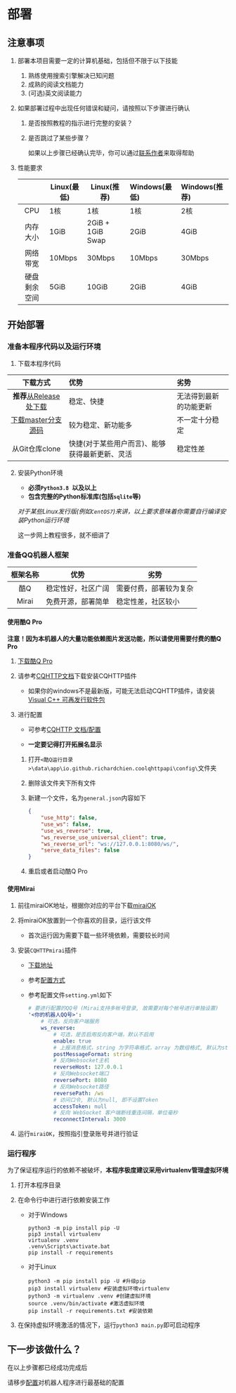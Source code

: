 # 部署

## 注意事项

1. 部署本项目需要一定的计算机基础，包括但不限于以下技能
    1. 熟练使用搜索引擎解决已知问题
    2. 成熟的阅读文档能力
    3. (可选)英文阅读能力

2. 如果部署过程中出现任何错误和疑问，请按照以下步骤进行确认

    1. 是否按照教程的指示进行完整的安装？

    2. 是否跳过了某些步骤？

        如果以上步骤已经确认完毕，你可以通过[联系作者](mailto:admin@yami,im)来取得帮助

3. 性能要求

    |              | Linux(最低) | Linux(推荐)      | Windows(最低) | Windows(推荐) |
    | :----------: | ----------- | ---------------- | :------------ | :------------ |
    |     CPU      | 1核         | 1核              | 1核           | 2核           |
    |   内存大小   | 1GiB        | 2GiB + 1GiB Swap | 2GiB          | 4GiB          |
    |   网络带宽   | 10Mbps      | 30Mbps           | 10Mbps        | 30Mbps        |
    | 硬盘剩余空间 | 5GiB        | 10GiB            | 2GiB          | 4GiB          |



## 开始部署

### 准备本程序代码以及运行环境

1. 下载本程序代码

|                           下载方式                           | 优势                                           | 劣势                   |
| :----------------------------------------------------------: | :--------------------------------------------- | :--------------------- |
| **推荐**[从Release处下载](https://github.com/mnixry/coolQPythonBot/releases/latest) | 稳定、快捷                                     | 无法得到最新的功能更新 |
| [下载master分支源码](https://github.com/mnixry/coolQPythonBot/archive/master.zip) | 较为稳定、新功能多                             | 不一定十分稳定         |
|                        从Git仓库clone                        | 快捷(对于某些用户而言)、能够获得最新更新、灵活 | 稳定性差               |

2. 安装Python环境

    - **必须`Python3.8 `以及以上**
    - **包含完整的Python标准库(包括`sqlite`等)**

    *对于某些Linux发行版(例如`CentOS7`)来讲，以上要求意味着你需要自行编译安装Python运行环境*

    这一步网上教程很多，就不细讲了

### 准备QQ机器人框架

| 框架名称 | 优势               | 劣势                   |
| :------: | ------------------ | ---------------------- |
|   酷Q    | 稳定性好，社区广阔 | 需要付费，部署较为复杂 |
|  Mirai   | 免费开源，部署简单 | 稳定性差，社区较小     |

#### 使用酷Q Pro

**注意！因为本机器人的大量功能依赖图片发送功能，所以请使用需要付费的酷Q Pro**

1. [下载酷Q Pro](https://dlsec.cqp.me/cqp-full)

2. 请参考[CQHTTP文档](https://cqhttp.cc/docs/)下载安装CQHTTP插件

    - 如果你的windows不是最新版，可能无法启动CQHTTP插件，请安装[Visual C++ 可再发行软件包](https://aka.ms/vs/16/release/vc_redist.x86.exe)

3. 进行配置

    - 可参考[CQHTTP 文档/配置](https://cqhttp.cc/docs/#/Configuration)

    - **一定要记得打开拓展名显示**

        

    1. 打开`<酷Q运行目录>\data\app\io.github.richardchien.coolqhttpapi\config\`文件夹

    2. 删除该文件夹下所有文件

    3. 新建一个文件，名为`general.json`内容如下

        ```json
        {
            "use_http": false,
            "use_ws": false,
            "use_ws_reverse": true,
            "ws_reverse_use_universal_client": true,
            "ws_reverse_url": "ws://127.0.0.1:8080/ws/",
            "serve_data_files": false
        }
        ```

    4. 重启或者启动酷Q Pro

#### 使用Mirai

1. 前往miraiOK地址，根据你对应的平台下载[miraiOK](https://github.com/LXY1226/miraiOK#%E4%B8%8B%E8%BD%BD%E5%9C%B0%E5%9D%80)

2. 将miraiOK放置到一个你喜欢的目录，运行该文件

    - 首次运行因为需要下载一些环境依赖，需要较长时间

3. 安装`CQHTTPmirai`插件

    - [下载地址](https://github.com/yyuueexxiinngg/cqhttp-mirai/releases)
    - 参考[配置方式](https://github.com/yyuueexxiinngg/cqhttp-mirai#%E5%BC%80%E5%A7%8B%E4%BD%BF%E7%94%A8)

    - 参考配置文件`setting.yml`如下

        ```yaml
        # 要进行配置的QQ号 (Mirai支持多帐号登录, 故需要对每个帐号进行单独设置)
        '<你的机器人QQ号>':
            # 可选，反向客户端服务
            ws_reverse:
                # 可选，是否启用反向客户端，默认不启用
                enable: true
                # 上报消息格式，string 为字符串格式，array 为数组格式, 默认为string
                postMessageFormat: string
                # 反向Websocket主机
                reverseHost: 127.0.0.1
                # 反向Websocket端口
                reversePort: 8080
                # 反向Websocket路径
                reversePath: /ws
                # 访问口令, 默认为null, 即不设置Token
                accessToken: null
                # 反向 WebSocket 客户端断线重连间隔，单位毫秒
                reconnectInterval: 3000
        ```

4. 运行`miraiOK`，按照指引登录账号并进行验证

### 运行程序

为了保证程序运行的依赖不被破坏，**本程序极度建议采用virtualenv管理虚拟环境**

1. 打开本程序目录

2. 在命令行中进行进行依赖安装工作

    - 对于Windows

        ```
        python3 -m pip install pip -U
        pip3 install virtualenv
        virtualenv .venv
        .venv\Scripts\activate.bat
        pip install -r requirements
        ```

    - 对于Linux

        ```shell
        python3 -m pip install pip -U #升级pip
        pip3 install virtualenv #安装虚拟环境virtualenv
        python3 -m virtualenv .venv #创建虚拟环境
        source .venv/bin/activate #激活虚拟环境
        pip install -r requirements.txt #安装依赖
        ```

3. 在保持虚拟环境激活的情况下，运行`python3 main.py`即可启动程序

## 下一步该做什么？

在以上步骤都已经成功完成后

请移步[配置](Configuration.md)对机器人程序进行最基础的配置